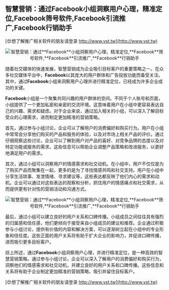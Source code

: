 ## **智慧营销：通过**Facebook**小组洞察用户心理，精准定位,**Facebook**筛号软件,**Facebook**引流推广,**Facebook**行销助手**

[😍想了解推广相关软件的朋友请登录 http://www.vst.tw](http://www.vst.tw)

 <center><img src="https://vst.tw/MP4/tuiguang/png/6.png" alt="智慧营销：通过**Facebook**小组洞察用户心理，精准定位,**Facebook**筛号软件,**Facebook**引流推广,**Facebook**行销助手"></center>

随着社交媒体的快速发展，智慧营销成为企业吸引目标客户的重要策略之一。在众多社交媒体平台中，**Facebook**以其庞大的用户群体和广告投放功能而备受关注。其中，通过**Facebook**小组来洞察用户心理并进行精准定位，已经成为许多企业成功的关键。

**Facebook**小组是一个聚集共同兴趣的用户群体的空间。不同于个人账号和页面，小组提供了一个更加私密和亲密的交流环境。这意味着用户在小组中更容易表达自己的兴趣、需求和疑虑。对于企业来说，通过加入相关的小组，可以深入了解目标受众的心理需求，进而制定更加精准的营销策略。

首先，通过参与小组讨论，企业可以了解用户的消费偏好和购买行为。用户在小组中常常会分享他们购买的产品和服务的体验，以及对市场上相关产品的评价。通过仔细观察这些讨论，企业可以了解到用户对产品的喜好、对竞争品牌的态度以及对特定功能或服务的需求。这些信息可以帮助企业调整产品策略和改进服务，以更好地满足用户的需求。

其次，通过小组可以洞察用户的情感需求和社交动机。在小组中，用户不仅仅是为了购买产品而聚集在一起，更多的是为了寻找情感共鸣和社交支持。用户在小组中分享生活琐事、发泄情绪、寻求建议等，这些表达都反映了他们内心的需求和动机。企业可以通过对这些表达的观察和分析，抓住用户的情感痛点和社交需求，从而提供更有针对性的营销活动和沟通方式。

 <center><img src="https://vst.tw/MP4/tuiguang/png/0.png" alt="智慧营销：通过**Facebook**小组洞察用户心理，精准定位,**Facebook**筛号软件,**Facebook**引流推广,**Facebook**行销助手"></center>

最后，通过小组可以建立良好的用户关系和口碑传播。小组成员之间往往具有强烈的归属感和信任感，他们更倾向于接受来自小组成员的建议和推荐。企业通过积极参与小组讨论，提供有价值的内容和解决方案，可以逐渐树立起在小组中的专业形象和信任度。这些正面的用户关系将有助于扩大企业的影响力，并促进口碑传播，进而吸引更多目标客户。

综上所述，通过**Facebook**小组洞察用户心理，并进行精准定位，是一种高效的智慧营销策略。通过参与小组讨论，企业可以深入了解用户的消费偏好和购买行为，洞察他们的情感需求和社交动机，并建立良好的用户关系和口碑传播。这些信息和关系将有助于企业制定更加精准的营销策略，吸引并留住目标客户。

[😍想了解推广相关软件的朋友请登录 http://www.vst.tw](http://www.vst.tw)



